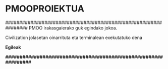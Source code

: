 # PMOOPROIEKTUA
################################################################
PMOO irakasgaierako guk egindako jokoa.

Civilization jolasetan oinarrituta eta terminalean 
exekutatuko dena

<b>Egileak<b/>

################################################################
